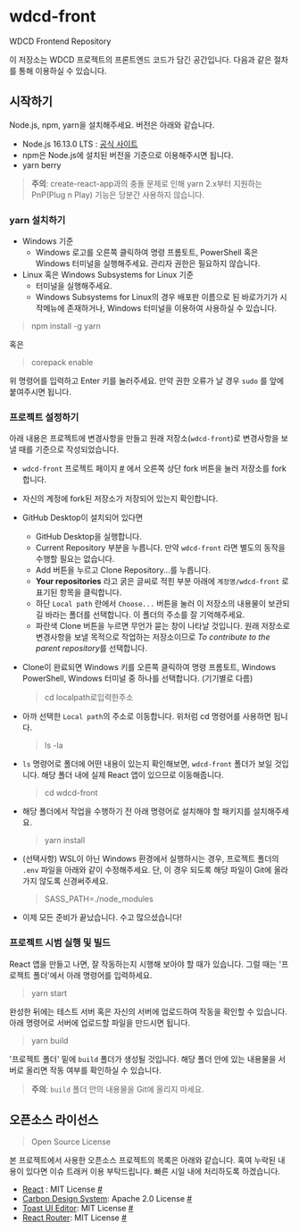 # wdcd-front
WDCD Frontend Repository

이 저장소는 WDCD 프로젝트의 프론트엔드 코드가 담긴 공간입니다. 다음과 같은 절차를 통해 이용하실 수 있습니다.

## 시작하기

Node.js, npm, yarn을 설치해주세요. 버전은 아래와 같습니다.

- Node.js 16.13.0 LTS : [공식 사이트](https://nodejs.org/en/)
- npm은 Node.js에 설치된 버전을 기준으로 이용해주시면 됩니다.
- yarn berry

> **주의**: create-react-app과의 충돌 문제로 인해 yarn 2.x부터 지원하는 PnP(Plug n Play) 기능은 당분간 사용하지 않습니다.

### yarn 설치하기

- Windows 기준 
  - Windows 로고를 오른쪽 클릭하여 명령 프롬토트, PowerShell 혹은 Windows 터미널을 실행해주세요. 관리자 권한은 필요하지 않습니다.
- Linux 혹은 Windows Subsystems for Linux 기준
  - 터미널을 실행해주세요.
  - Windows Subsystems for Linux의 경우 배포판 이름으로 된 바로가기가 시작메뉴에 존재하거나, Windows 터미널을 이용하여 사용하실 수 있습니다.

> npm install -g yarn

혹은

> corepack enable

위 명령어를 입력하고 Enter 키를 눌러주세요. 만약 권한 오류가 날 경우 `sudo` 를 앞에 붙여주시면 됩니다.

### 프로젝트 설정하기

아래 내용은 프로젝트에 변경사항을 만들고 원래 저장소(`wdcd-front`)로 변경사항을 보낼 때를 기준으로 작성되었습니다.

- `wdcd-front` 프로젝트 페이지 [#](https://github.com/sch-keysol/wdcd-front) 에서 오른쪽 상단 fork 버튼을 눌러 저장소를 fork합니다.

- 자신의 계정에 fork된 저장소가 저장되어 있는지 확인합니다. 

- GitHub Desktop이 설치되어 있다면
  - GitHub Desktop을 실행합니다.
  - Current Repository 부분을 누릅니다. 만약 `wdcd-front` 라면 별도의 동작을 수행할 필요는 없습니다.
  - Add 버튼을 누르고 Clone Repository...를 누릅니다.
  - **Your repositories** 라고 굵은 글씨로 적힌 부분 아래에 `계정명/wdcd-front` 로 표기된 항목을 클릭합니다.
  - 하단 `Local path` 란에서 `Choose...` 버튼을 눌러 이 저장소의 내용물이 보관되길 바라는 폴더를 선택합니다. 이 폴더의 주소를 잘 기억해주세요.
  - 파란색 Clone 버튼을 누르면 무언가 묻는 창이 나타날 것입니다. 원래 저장소로 변경사항을 보낼 목적으로 작업하는 저장소이므로 *To contribute to the parent repository*를 선택합니다.

- Clone이 완료되면 Windows 키를 오른쪽 클릭하여 명령 프롬토트, Windows PowerShell, Windows 터미널 중 하나를 선택합니다. (기기별로 다름)

  > cd localpath로입력한주소

- 아까 선택한 `Local path`의 주소로 이동합니다. 위처럼 cd 명령어를 사용하면 됩니다.

  > ls -la

- `ls` 명령어로 폴더에 어떤 내용이 있는지 확인해보면, `wdcd-front` 폴더가 보일 것입니다. 해당 폴더 내에 실제 React 앱이 있으므로 이동해줍니다.

  > cd wdcd-front

- 해당 폴더에서 작업을 수행하기 전 아래 명령어로 설치해야 할 패키지를 설치해주세요.

  > yarn install

- (선택사항) WSL이 아닌 Windows 환경에서 실행하시는 경우, 프로젝트 폴더의 `.env` 파일을 아래와 같이 수정해주세요. 단, 이 경우 되도록 해당 파일이 Git에 올라가지 않도록 신경써주세요.

  > SASS_PATH=./node_modules

- 이제 모든 준비가 끝났습니다. 수고 많으셨습니다!

### 프로젝트 시범 실행 및 빌드

React 앱을 만들고 나면, 잘 작동하는지 시행해 보아야 할 때가 있습니다. 그럴 때는 '프로젝트 폴더'에서 아래 명령어를 입력하세요.

> yarn start

완성한 뒤에는 테스트 서버 혹은 자신의 서버에 업로드하여 작동을 확인할 수 있습니다. 아래 명령어로 서버에 업로드할 파일을 만드시면 됩니다.

> yarn build

'프로젝트 폴더' 밑에 `build` 폴더가 생성될 것입니다. 해당 폴더 안에 있는 내용물을 서버로 올리면 작동 여부를 확인하실 수 있습니다.

> **주의**: `build` 폴더 안의 내용물을 Git에 올리지 마세요.

## 오픈소스 라이선스
> Open Source License

본 프로젝트에서 사용한 오픈소스 프로젝트의 목록은 아래와 같습니다. 혹여 누락된 내용이 있다면 이슈 트래커 이용 부탁드립니다. 빠른 시일 내에 처리하도록 하겠습니다.

- [React](https://ko.reactjs.org/) : MIT License [#](https://github.com/facebook/react/blob/main/LICENSE)
- [Carbon Design System](https://www.carbondesignsystem.com): Apache 2.0 License [#](https://github.com/carbon-design-system/carbon/blob/main/LICENSE)
- [Toast UI Editor](https://github.com/nhn/tui.editor): MIT License [#](https://github.com/nhn/tui.editor/blob/master/LICENSE)
- [React Router](https://github.com/remix-run/react-router): MIT License [#](https://github.com/remix-run/react-router/blob/main/LICENSE.md)
